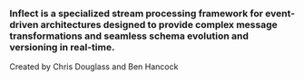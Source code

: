 ### Inflect is a specialized stream processing framework for event-driven architectures designed to provide complex message transformations and seamless schema evolution and versioning in real-time.

Created by Chris Douglass and Ben Hancock
